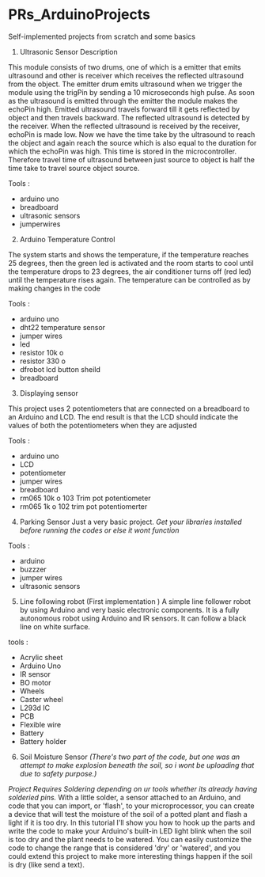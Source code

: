 # PRs_ArduinoProjects
Self-implemented projects from scratch and some basics


1) Ultrasonic Sensor Description

This module consists of two drums, one of which is a emitter that emits ultrasound and other is receiver which receives the reflected ultrasound from the object. The emitter drum emits ultrasound when we trigger the module using the trigPin by sending a 10 microseconds high pulse. As soon as the ultrasound is emitted through the emitter the module makes the echoPin high. Emitted ultrasound travels forward till it gets reflected by object and then travels backward. The reflected ultrasound is detected by the receiver. When the reflected ultrasound is received by the receiver, echoPin is made low. Now we have the time take by the ultrasound to reach the object and again reach the source which is also equal to the duration for which the echoPin was high. This time is stored in the microcontroller. Therefore travel time of ultrasound between just source to object is half the time take to travel source object source.

Tools : 
- arduino uno
- breadboard
- ultrasonic sensors 
- jumperwires

2) Arduino Temperature Control

The system starts and shows the temperature, if the temperature reaches 25 degrees, then the green led is activated and the room starts to cool until the temperature drops to 23 degrees, the air conditioner turns off (red led) until the temperature rises again. The temperature can be controlled as by making changes in the code

Tools :
- arduino uno
- dht22 temperature sensor
- jumper wires
- led
- resistor 10k o
- resistor 330 o
- dfrobot lcd button sheild
- breadboard

3) Displaying sensor

This project uses 2 potentiometers that are connected on a breadboard to an Arduino and LCD. The end result is that the LCD should indicate the values of both the potentiometers when they are adjusted

Tools :
- arduino uno
- LCD
- potentiometer
- jumper wires
- breadboard
- rm065 10k o 103 Trim pot potentiometer
- rm065 1k o 102 trim pot potentiomerter


4) Parking Sensor
Just a very basic project. *Get your libraries installed before running the codes or else it wont function*

Tools :
- arduino
- buzzzer
- jumper wires
- ultrasonic sensors

5) Line following robot (First implementation )
A simple line follower robot by using Arduino and very basic electronic components. It is a  fully autonomous robot using Arduino and IR sensors. It can follow a black line on white surface. 

tools :
- Acrylic sheet
- Arduino Uno
- IR sensor
- BO motor
- Wheels
- Caster wheel
- L293d IC
- PCB
- Flexible wire
- Battery
- Battery holder

6) Soil Moisture Sensor *(There's two part of the code, but one was an attempt to make explosion beneath the soil, so i wont be uploading that due to safety purpose.)*

*Project Requires Soldering depending on ur tools whether its already having solderied pins.*
With a little solder, a sensor attached to an Arduino, and code that you can import, or 'flash', to your microprocessor, you can create a device that will test the moisture of the soil of a potted plant and flash a light if it is too dry. In this tutorial I'll show you how to hook up the parts and write the code to make your Arduino's built-in LED light blink when the soil is too dry and the plant needs to be watered. You can easily customize the code to change the range that is considered 'dry' or 'watered', and you could extend this project to make more interesting things happen if the soil is dry (like send a text).


